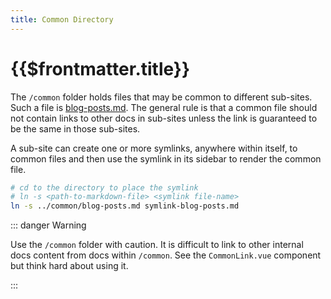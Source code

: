 ```yaml
---
title: Common Directory
---
```


# {{$frontmatter.title}}

The `/common` folder holds files that may be common to different sub-sites. Such
a file is [blog-posts.md](../common/blog-posts.md). The general rule is that a
common file should not contain links to other docs in sub-sites unless the link
is guaranteed to be the same in those sub-sites.

A sub-site can create one or more symlinks, anywhere within itself, to common
files and then use the symlink in its sidebar to render the common file.

```bash
# cd to the directory to place the symlink
# ln -s <path-to-markdown-file> <symlink file-name>
ln -s ../common/blog-posts.md symlink-blog-posts.md
```

::: danger Warning

Use the `/common` folder with caution. It is difficult to link to other internal
docs content from docs within `/common`. See the `CommonLink.vue` component but
think hard about using it.

:::
